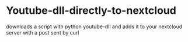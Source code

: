 # Youtube-dll-directly-to-nextcloud
downloads a script with python youtube-dll and adds it to your nextcloud server with a post sent by curl
